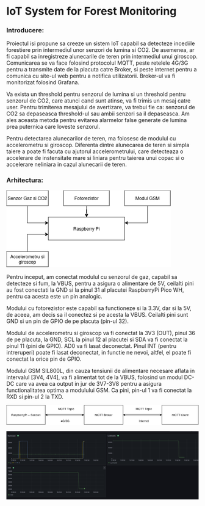 # IoT System for Forest Monitoring

### Introducere:
 
Proiectul isi propune sa creeze un sistem IoT capabil sa detecteze incediile forestiere prin intermediul unor senzori de lumina si CO2. 
De asemenea, ar fi capabil sa inregistreze alunecarile de teren prin intermediul unui giroscop. Comunicarea se va face folosind protocolul
MQTT, peste retelele 4G/3G pentru a transmite date de la placuta catre Broker, si peste internet pentru a comunica cu site-ul web
pentru a notifica utilizatorii. Broker-ul va fi monitorizat folosind Grafana.

Va exista un threshold pentru senzorul de lumina si un threshold pentru senzorul de CO2, care atunci
cand sunt atinse, va fi trimis un mesaj catre user. Pentru trimiterea mesajului de avertizare, va trebui fie ca:
senzorul de CO2 sa depaseasca threshold-ul sau ambii senzori sa il depaseasca. Am ales aceasta metoda pentru evitarea
alarmelor false generate de lumina prea puternica care loveste senzorul.

Pentru detectarea alunecarilor de teren, ma folosesc de modulul cu accelerometru si giroscop. 
Diferenta dintre alunecarea de teren si simpla taiere a poate fi facuta cu ajutorul accelerometrului,
care detecteaza o accelerare de instensitate mare si liniara pentru taierea unui copac si o accelerare 
neliniara in cazul alunecarii de teren.

### Arhitectura:

![](RaspberryPi.png)

Pentru inceput, am conectat modulul cu senzorul de gaz, capabil sa detecteze si fum, la VBUS,
pentru a asigura o alimentare de 5V, ceilalti pini au fost conectati la GND si la pinul 31 al placutei
RaspberryPi Pico WH, pentru ca acesta este un pin analogic.

Modului cu fotorezistor este capabil sa functioneze si la 3.3V, dar si la 5V, de aceea, am decis sa il
conectez si pe acesta la VBUS. Ceilalti pini sunt GND si un pin de GPIO de pe placuta (pin-ul 32).

Modulul de accelerometru si giroscop va fi conectat la 3V3 (OUT), pinul 36 de pe placuta, la GND, SCL
la pinul 12 al placutei si SDA va fi conectat la pinul 11 (pini de GPIO). AD0 va fi lasat deconectat.
Pinul INT (pentru intreruperi) poate fi lasat deconectat, in functie ne nevoi, altfel, el poate fi
conectat la orice pin de GPIO.

Modulul GSM SIL800L, din cauza tensiunii de alimentare necesare aflata in intervalul [3V4, 4V4], va fi
alimentat tot de la VBUS, folosind un modul DC-DC care va avea ca output in jur de 3V7-3V8 pentru a
asigura functionalitatea optima a modulului GSM. Ca pini, pin-ul 1 va fi conectat la RXD si pin-ul 2
la TXD.

![](FullProject.png)


![](GrafanaDashboard.png)